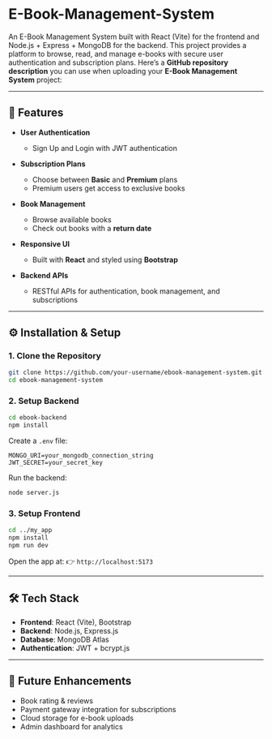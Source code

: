 # E-Book-Management-System
An E-Book Management System built with React (Vite) for the frontend and Node.js + Express + MongoDB for the backend. This project provides a platform to browse, read, and manage e-books with secure user authentication and subscription plans.
Here’s a **GitHub repository description** you can use when uploading your **E-Book Management System** project:

---
## 🚀 Features

* **User Authentication**

  * Sign Up and Login with JWT authentication
* **Subscription Plans**

  * Choose between **Basic** and **Premium** plans
  * Premium users get access to exclusive books
* **Book Management**

  * Browse available books
  * Check out books with a **return date**
* **Responsive UI**

  * Built with **React** and styled using **Bootstrap**
* **Backend APIs**

  * RESTful APIs for authentication, book management, and subscriptions

---
## ⚙️ Installation & Setup

### 1. Clone the Repository

```sh
git clone https://github.com/your-username/ebook-management-system.git
cd ebook-management-system
```

### 2. Setup Backend

```sh
cd ebook-backend
npm install
```

Create a `.env` file:

```env
MONGO_URI=your_mongodb_connection_string
JWT_SECRET=your_secret_key
```

Run the backend:

```sh
node server.js
```

### 3. Setup Frontend

```sh
cd ../my_app
npm install
npm run dev
```

Open the app at:
👉 `http://localhost:5173`

---

## 🛠️ Tech Stack

* **Frontend**: React (Vite), Bootstrap
* **Backend**: Node.js, Express.js
* **Database**: MongoDB Atlas
* **Authentication**: JWT + bcrypt.js

---

## 📌 Future Enhancements

* Book rating & reviews
* Payment gateway integration for subscriptions
* Cloud storage for e-book uploads
* Admin dashboard for analytics
